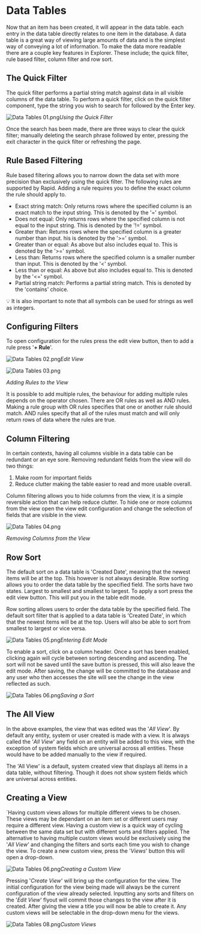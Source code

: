 # Data Tables

Now that an item has been created, it will appear in the data table. each entry in the data table directly relates to one item in the database. A data table is a great way of viewing large amounts of data and is the simplest way of conveying a lot of information. To make the data more readable there are a couple key features in Explorer. These include; the quick filter, rule based filter, column filter and row sort.

## The Quick Filter

The quick filter performs a partial string match against data in all visible columns of the data table. To perform a quick filter, click on the quick filter component, type the string you wish to search for followed by the Enter key.

![Data Tables 01.png](./downloaded_image_1705285468938.png)*Using the Quick Filter*

Once the search has been made, there are three ways to clear the quick filter; manually deleting the search phrase followed by enter, pressing the exit character in the quick filter or refreshing the page.

## Rule Based Filtering

Rule based filtering allows you to narrow down the data set with more precision than exclusively using the quick filter. The following rules are supported by Rapid. Adding a rule requires you to define the exact column the rule should apply to.

- Exact string match: Only returns rows where the specified column is an exact match to the input string. This is denoted by the '=' symbol.
- Does not equal: Only returns rows where the specified column is not equal to the input string. This is denoted by the '!=' symbol.
- Greater than: Returns rows where the specified column is a greater number than input. his is denoted by the '&gt;=' symbol.
- Greater than or equal: As above but also includes equal to. This is denoted by the '&gt;=' symbol.
- Less than: Returns rows where the specified column is a smaller number than input. This is denoted by the '&lt;' symbol.
- Less than or equal: As above but also includes equal to. This is denoted by the '&lt;=' symbol.
- Partial string match: Performs a partial string match. This is denoted by the 'contains' choice.

💡 It is also important to note that all symbols can be used for strings as well as integers.

## Configuring Filters

To open configuration for the rules press the edit view button, then to add a rule press '**+ Rule**'.

![Data Tables 02.png](./downloaded_image_1705285469947.png)*Edit View*

![Data Tables 03.png](./downloaded_image_1705285470961.png)

*Adding Rules to the View*

It is possible to add multiple rules, the behaviour for adding multiple rules depends on the operator chosen. There are OR rules as well as AND rules. Making a rule group with OR rules specifies that one or another rule should match. AND rules specify that all of the rules must match and will only return rows of data where the rules are true.

## Column Filtering

In certain contexts, having all columns visible in a data table can be redundant or an eye sore. Removing redundant fields from the view will do two things:

1. Make room for important fields
2. Reduce clutter making the table easier to read and more usable overall.

Column filtering allows you to hide columns from the view, it is a simple reversible action that can help reduce clutter. To hide one or more columns from the view open the view edit configuration and change the selection of fields that are visible in the view.

![Data Tables 04.png](./downloaded_image_1705285471978.png)

 *Removing Columns from the View*

## Row Sort

The default sort on a data table is 'Created Date', meaning that the newest items will be at the top. This however is not always desirable. Row sorting allows you to order the data table by the specified field. The sorts have two states. Largest to smallest and smallest to largest. To apply a sort press the edit view button. This will put you in the table edit mode.

Row sorting allows users to order the data table by the specified field. The default sort filter that is applied to a data table is 'Created Date', in which that the newest items will be at the top. Users will also be able to sort from smallest to largest or vice versa.

![Data Tables 05.png](./downloaded_image_1705285472990.png)*Entering Edit Mode*

To enable a sort, click on a column header. Once a sort has been enabled, clicking again will cycle between sorting descending and ascending. The sort will not be saved until the save button is pressed, this will also leave the edit mode. After saving, the change will be committed to the database and any user who then accesses the site will see the change in the view reflected as such.

![Data Tables 06.png](./downloaded_image_1705285474002.png)*Saving a Sort*

## The All View

In the above examples, the view that was edited was the '*All View*'. By default any entity, system or user created is made with a view. It is always called the '*All View*' any field on an entity will be added to this view, with the exception of system fields which are universal across all entities. These would have to be added manually to the view if required.

The 'All View' is a default, system created view that displays all items in a data table, without filtering. Though it does not show system fields which are universal across entities.

## Creating a View

`Having custom views allows for multiple different views to be chosen. These views may be dependant on an item set or different users may require a different view. Having a custom view is a quick way of cycling between the same data set but with different sorts and filters applied. The alternative to having multiple custom views would be exclusively using the '*All View*' and changing the filters and sorts each time you wish to change the view. To create a new custom view, press the '*Views*' button this will open a drop-down.

![Data Tables 06.png](./downloaded_image_1705285475015.png)*Creating a Custom View*

Pressing '*Create View*' will bring up the configuration for the view. The initial configuration for the view being made will always be the current configuration of the view already selected. Inputting any sorts and filters on the '*Edit View*' flyout will commit those changes to the view after it is created. After giving the view a title you will now be able to create it. Any custom views will be selectable in the drop-down menu for the views.

![Data Tables 08.png](./downloaded_image_1705285476024.png)*Custom Views*